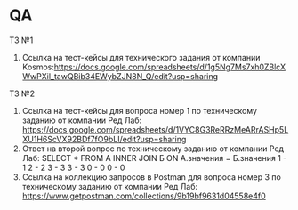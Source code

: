 # QA

ТЗ №1
1) Ссылка на тест-кейсы для технического задания от компании Kosmos:https://docs.google.com/spreadsheets/d/1g5Ng7Ms7xh0ZBlcXWwPXil_tawQBib34EWybZJN8N_Q/edit?usp=sharing

ТЗ №2
1) Ссылка на тест-кейсы для вопроса номер 1 по техническому заданию от компании Ред Лаб: https://docs.google.com/spreadsheets/d/1VYC8G3ReRRzMeARrASHp5LXU1H6ScVX92BDf7fO9bLI/edit?usp=sharing
2) Ответ на второй вопрос по техническому заданию от компании Ред Лаб: 
SELECT *
FROM A INNER JOIN Б
ON A.значения = Б.значения
1 - 1
2 - 2
3 - 3
3 - 3
0 - 0
0 - 0
3) Ссылка на коллекцию запросов в Postman для вопроса номер 3 по техническому заданию от компании Ред Лаб: https://www.getpostman.com/collections/9b19bf9631d04558e4f0
